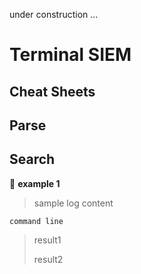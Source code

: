 under construction ...

# **Terminal SIEM**

## **Cheat Sheets**

## Parse

## Search
:pushpin: **example 1**

> sample log content
``` 
command line
```
> result1
>
> result2

